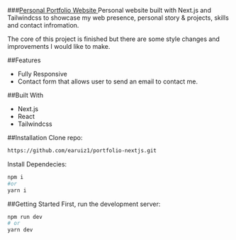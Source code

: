 ###[Personal Portfolio Website ](https://portfolio-nextjs-dun-gamma.vercel.app/ "Personal Portfolio Website ")
Personal website built with Next.js and Tailwindcss to showcase my web presence, personal story & projects, skills and contact infromation.

The core of this project is finished but there are some style changes and improvements I would like to make.

##Features 
- Fully Responsive
- Contact form that allows user to send an email to contact me.

##Built With 
- Next.js
- React
- Tailwindcss 

##Installation 
Clone repo:
```bash
https://github.com/earuiz1/portfolio-nextjs.git
```

Install Dependecies:
```bash
npm i
#or
yarn i
```

##Getting Started
First, run the development server:

```bash
npm run dev
# or
yarn dev
```
